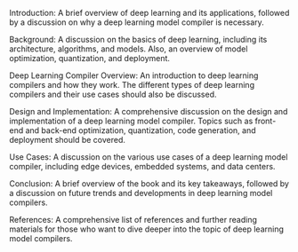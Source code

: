 Introduction: A brief overview of deep learning and its applications, followed by a discussion on why a deep learning model compiler is necessary.

Background: A discussion on the basics of deep learning, including its architecture, algorithms, and models. Also, an overview of model optimization, quantization, and deployment.

Deep Learning Compiler Overview: An introduction to deep learning compilers and how they work. The different types of deep learning compilers and their use cases should also be discussed.

Design and Implementation: A comprehensive discussion on the design and implementation of a deep learning model compiler. Topics such as front-end and back-end optimization, quantization, code generation, and deployment should be covered.

Use Cases: A discussion on the various use cases of a deep learning model compiler, including edge devices, embedded systems, and data centers.

Conclusion: A brief overview of the book and its key takeaways, followed by a discussion on future trends and developments in deep learning model compilers.

References: A comprehensive list of references and further reading materials for those who want to dive deeper into the topic of deep learning model compilers.